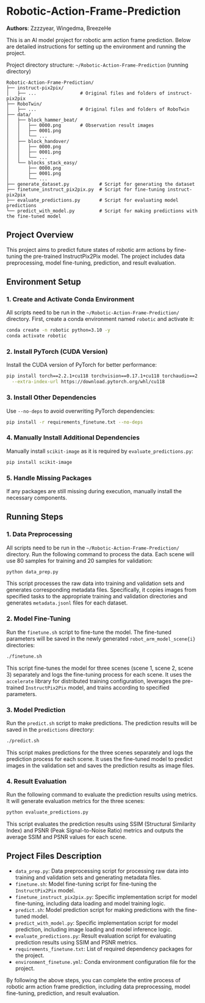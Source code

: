 # Robotic-Action-Frame-Prediction

**Authors**: Zzzzyear, Wingedma, BreezeHe

This is an AI model project for robotic arm action frame prediction. Below are detailed instructions for setting up the environment and running the project.

Project directory structure: `~/Robotic-Action-Frame-Prediction` (running directory)

```
Robotic-Action-Frame-Prediction/
├── instruct-pix2pix/
│   ├── ...                # Original files and folders of instruct-pix2pix
├── RoboTwin/
│   ├── ...                # Original files and folders of RoboTwin
├── data/
│   ├── block_hammer_beat/
│   │   ├── 0000.png       # Observation result images
│   │   ├── 0001.png
│   │   └── ...
│   ├── block_handover/
│   │   ├── 0000.png
│   │   ├── 0001.png
│   │   └── ...
│   └── blocks_stack_easy/
│       ├── 0000.png
│       ├── 0001.png
│       └── ...
├── generate_dataset.py           # Script for generating the dataset
├── finetune_instruct_pix2pix.py  # Script for fine-tuning instruct-pix2pix
├── evaluate_predictions.py       # Script for evaluating model predictions
└── predict_with_model.py         # Script for making predictions with the fine-tuned model
```

## Project Overview
This project aims to predict future states of robotic arm actions by fine-tuning the pre-trained InstructPix2Pix model. The project includes data preprocessing, model fine-tuning, prediction, and result evaluation.

## Environment Setup

### 1. Create and Activate Conda Environment
All scripts need to be run in the `~/Robotic-Action-Frame-Prediction/` directory. First, create a conda environment named `robotic` and activate it:
```bash
conda create -n robotic python=3.10 -y
conda activate robotic
```

### 2. Install PyTorch (CUDA Version)
Install the CUDA version of PyTorch for better performance:
```bash
pip install torch==2.2.1+cu118 torchvision==0.17.1+cu118 torchaudio==2.2.1+cu118 \
  --extra-index-url https://download.pytorch.org/whl/cu118
```

### 3. Install Other Dependencies
Use `--no-deps` to avoid overwriting PyTorch dependencies:
```bash
pip install -r requirements_finetune.txt --no-deps
```

### 4. Manually Install Additional Dependencies
Manually install `scikit-image` as it is required by `evaluate_predictions.py`:
```bash
pip install scikit-image
```

### 5. Handle Missing Packages
If any packages are still missing during execution, manually install the necessary components.

## Running Steps

### 1. Data Preprocessing
All scripts need to be run in the `~/Robotic-Action-Frame-Prediction/` directory. Run the following command to process the data. Each scene will use 80 samples for training and 20 samples for validation:
```bash
python data_prep.py
```
This script processes the raw data into training and validation sets and generates corresponding metadata files. Specifically, it copies images from specified tasks to the appropriate training and validation directories and generates `metadata.jsonl` files for each dataset.

### 2. Model Fine-Tuning
Run the `finetune.sh` script to fine-tune the model. The fine-tuned parameters will be saved in the newly generated `robot_arm_model_scene{i}` directories:
```bash
./finetune.sh
```
This script fine-tunes the model for three scenes (scene 1, scene 2, scene 3) separately and logs the fine-tuning process for each scene. It uses the `accelerate` library for distributed training configuration, leverages the pre-trained `InstructPix2Pix` model, and trains according to specified parameters.

### 3. Model Prediction
Run the `predict.sh` script to make predictions. The prediction results will be saved in the `predictions` directory:
```bash
./predict.sh
```
This script makes predictions for the three scenes separately and logs the prediction process for each scene. It uses the fine-tuned model to predict images in the validation set and saves the prediction results as image files.

### 4. Result Evaluation
Run the following command to evaluate the prediction results using metrics. It will generate evaluation metrics for the three scenes:
```bash
python evaluate_predictions.py
```
This script evaluates the prediction results using SSIM (Structural Similarity Index) and PSNR (Peak Signal-to-Noise Ratio) metrics and outputs the average SSIM and PSNR values for each scene.

## Project Files Description
- `data_prep.py`: Data preprocessing script for processing raw data into training and validation sets and generating metadata files.
- `finetune.sh`: Model fine-tuning script for fine-tuning the `InstructPix2Pix` model.
- `finetune_instruct_pix2pix.py`: Specific implementation script for model fine-tuning, including data loading and model training logic.
- `predict.sh`: Model prediction script for making predictions with the fine-tuned model.
- `predict_with_model.py`: Specific implementation script for model prediction, including image loading and model inference logic.
- `evaluate_predictions.py`: Result evaluation script for evaluating prediction results using SSIM and PSNR metrics.
- `requirements_finetune.txt`: List of required dependency packages for the project.
- `environment_finetune.yml`: Conda environment configuration file for the project.

By following the above steps, you can complete the entire process of robotic arm action frame prediction, including data preprocessing, model fine-tuning, prediction, and result evaluation.
